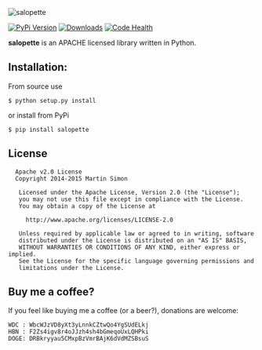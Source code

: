 <img src="https://raw.githubusercontent.com/c0ding/salopette/master/doc/salopette.png" alt="salopette" title="salopette">

[![PyPi Version](http://img.shields.io/pypi/v/salopette.svg)](https://pypi.python.org/pypi/salopette/)   [![Downloads](http://img.shields.io/pypi/dm/salopette.svg)](https://pypi.python.org/pypi/salopette/)
[![Code Health](https://landscape.io/github/c0ding/salopette/master/landscape.svg)](https://landscape.io/github/c0ding/salopette/master)

**salopette** is an APACHE licensed library written in Python.

## Installation:

From source use

    $ python setup.py install

or install from PyPi

    $ pip install salopette

## License

```
  Apache v2.0 License
  Copyright 2014-2015 Martin Simon

   Licensed under the Apache License, Version 2.0 (the "License");
   you may not use this file except in compliance with the License.
   You may obtain a copy of the License at

     http://www.apache.org/licenses/LICENSE-2.0

   Unless required by applicable law or agreed to in writing, software
   distributed under the License is distributed on an "AS IS" BASIS,
   WITHOUT WARRANTIES OR CONDITIONS OF ANY KIND, either express or implied.
   See the License for the specific language governing permissions and
   limitations under the License.

```

## Buy me a coffee?

If you feel like buying me a coffee (or a beer?), donations are welcome:

```
WDC : WbcWJzVD8yXt3yLnnkCZtwQo4YgSUdELkj
HBN : F2Zs4igv8r4oJJzh4sh4bGmeqoUxLQHPki
DOGE: DRBkryyau5CMxpBzVmrBAjK6dVdMZSBsuS
```